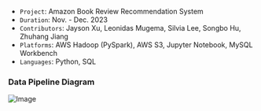 - `Project`: Amazon Book Review Recommendation System
- `Duration`: Nov. - Dec. 2023
- `Contributors`: Jayson Xu, Leonidas Mugema, Silvia Lee, Songbo Hu, Zhuhang Jiang
- `Platforms`: AWS Hadoop (PySpark), AWS S3, Jupyter Notebook, MySQL Workbench
- `Languages`: Python, SQL

### Data Pipeline Diagram
![Image](https://github.com/Jayson-Xu-00/Amazon-Book-Review-Recommendation-System/blob/main/Data_Pipeline_Diagram.png)

